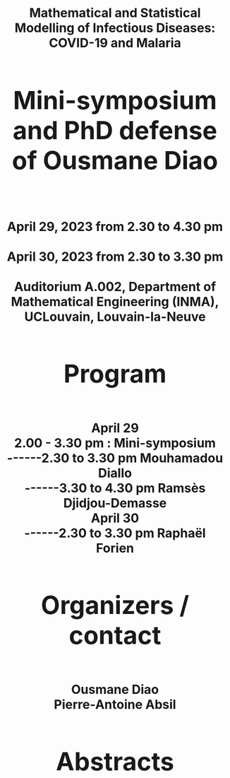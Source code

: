<h1><center> Mathematical and Statistical Modelling of Infectious Diseases: COVID-19 and Malaria<center><h1>
<h1><center>Mini-symposium and PhD defense of Ousmane Diao<center> </h1>

<br><center>April 29, 2023 from 2.30 to 4.30 pm<center>
<br><center>April 30, 2023 from 2.30 to 3.30 pm<center>
<br> <center>Auditorium A.002, Department of Mathematical Engineering (INMA), UCLouvain, Louvain-la-Neuve<center>




<h1> Program </h1>
<br>April 29
<br>2.00 - 3.30 pm : Mini-symposium
<br>------2.30 to 3.30 pm Mouhamadou Diallo
<br>------3.30 to 4.30 pm Ramsès Djidjou-Demasse
<br>April 30
<br>------2.30 to 3.30 pm Raphaël Forien

<h1> Organizers / contact </h1>
<br>Ousmane Diao
<br>Pierre-Antoine Absil


<h1>Abstracts </h1>


